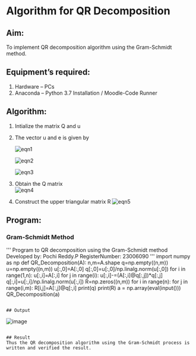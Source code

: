 # Algorithm for QR Decomposition
## Aim:
To implement QR decomposition algorithm using the Gram-Schmidt method.
## Equipment’s required:
1.	Hardware – PCs
2.	Anaconda – Python 3.7 Installation / Moodle-Code Runner
## Algorithm:
1.	Intialize the matrix Q and u
2.	The vector u and e is given by

    ![eqn1](./ex4.jpg)

    ![eqn2](./ex6.jpg)

    ![eqn3](./ex3.jpg)

3.	Obtain the Q matrix   
    ![eqn4](./ex1.jpg)
4.	Construct the upper triangular matrix R
    ![eqn5](./ex2.jpg)



## Program:
### Gram-Schmidt Method

''' 
Program to QR decomposition using the Gram-Schmidt method
Developed by: Pochi Reddy.P
RegisterNumber: 23006090
'''
import numpy as np
def QR_Decomposition(A):
    n,m=A.shape
    q=np.empty((n,m))
    u=np.empty((n,m))
    u[:,0]=A[:,0]
    q[:,0]=u[:,0]/np.linalg.norm(u[:,0])
    for i in range(1,n):
        u[:,i]=A[:,i]
        for j in range(i):
            u[:,i]-=(A[:,i]@q[:,j])*q[:,j]
        q[:,i]=u[:,i]/np.linalg.norm(u[:,i])
    R=np.zeros((n,m))
    for i in range(n):
        for j in range(i,m):
            R[i,j]=A[:,j]@q[:,i]
    print(q)
    print(R)
a = np.array(eval(input()))
QR_Decomposition(a)






```

## Output
```
![image](https://github.com/pochireddyp/QRdecomposition/assets/150232043/3532e409-2991-45bd-a4d9-564d03832d1c)

```

## Result
Thus the QR decomposition algorithm using the Gram-Schmidt process is written and verified the result.
